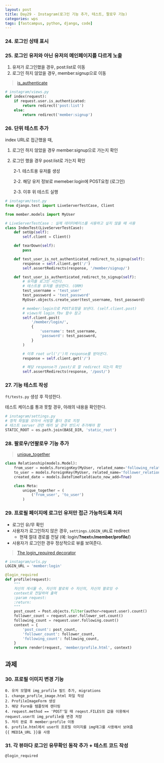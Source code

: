 ```yaml
---
layout: post
title: Day29 - Instagram(로그인 기능 추가, 테스트, 팔로우 기능)
categories: wps
tags: [fastcampus, python, django, code]
---
```


### 24. 로그인 상태 표시

<script src="https://gist.github.com/pinstinct/2a0c6084c3e4367b8c353fdf9ca16c46.js"></script>


### 25. 로그인 유저와 아닌 유저의 메인페이지를 다르게 노출

1. 유저가 로그인했을 경우, post:list로 이동
2. 로그인 하지 않았을 경우, member:signup으로 이동

> [is_authenticate](
https://docs.djangoproject.com/en/1.10/topics/auth/default/#limiting-access-to-logged-in-users)

```python
# instagram/views.py
def index(request):
    if request.user.is_authenticated:
        return redirect('post:list')
    else:
        return redirect('member:signup')
```



### 26. 단위 테스트 추가

index URL로 접근했을 때,

1.    로그인 하지 않았을 경우 member:signup으로 가는지 확인
2.    로그인 했을 경우 post:list로 가는지 확인

      ​     2-1. 테스트용 유저를 생성

      ​     2-2. 해당 유저 정보로 memeber:login에 POST요청 (로그인)
      
      ​     2-3. 이후 위 테스트 실행

```python
# instagram/test.py
from django.test import LiveServerTestCase, Client

from member.models import MyUser

# LiveServerTestCase : 실제 데이터베이스를 사용하고 싶지 않을 때 사용
class IndexTest(LiveServerTestCase):
    def setUp(self):
        self.client = Client()

    def tearDown(self):
        pass

    def test_user_is_not_authenticated_redirect_to_signup(self):
        response = self.client.get('/')
        self.assertRedirects(response, '/member/signup/')

    def test_user_is_authenticated_redirect_to_signup(self):
        # 유저를 로그인 시킨다.
        # 테스트용 유저를 생성한다. (ORM)
        test_username = 'test_user'
        test_password = 'test_password'
        MyUser.objects.create_user(test_username, test_password)

        # member:login으로 POST요청을 보낸다. (self.client.post)
        # views의 login_fbv 함수 참고
        self.client.post(
            '/member/login/',
            {
                'username': test_username,
                'password': test_password,
            }
        )

        # 이후 root url('/')의 response를 받아온다.
        response = self.client.get('/')

        # 해당 response가 /post/로 잘 redirect 되는지 확인
        self.assertRedirects(response, '/post/')
```



### 27. 기능 테스트 작성

`ft/tests.py` 생성 후 작성한다.

테스트 케이스를 통과 못할 경우, 아래의 내용을 확인한다.

```python
# instagram/settings.py
# 정적 파일을 모아서 서빙할 폴더 경로 지정
# 테스트 server 관련 에러 날 경우 반드시 추가해야 함
STATIC_ROOT = os.path.join(BASE_DIR, 'static_root')
```



### 28. 팔로우/언팔로우 기능 추가

> [unique_together](https://docs.djangoproject.com/en/1.10/ref/models/options/#unique-together)

```python
class Relationship(models.Model):
    from_user = models.ForeignKey(MyUser, related_name='following_relations')
    to_user = models.ForeignKey(MyUser, related_name='follower_relations')
    created_date = models.DateTimeField(auto_now_add=True)

    class Meta:
        unique_together = (
            ('from_user', 'to_user')
        )
```



### 29. 프로필 페이지에 로그인 유저만 접근 가능하도록 처리

- 로그인 유/무 확인
- 사용자가 로그인하지 않은 경우, `settings.LOGIN_URL`로 redirect
  - 현재 절대 경로를 전달 (예: login/**?next=/member/profile/**)
- 사용자가 로그인한 경우 정상적으로 뷰를 보여준다.

> [The login_required decorator](https://docs.djangoproject.com/en/1.10/topics/auth/default/#the-login-required-decorator)

```python
# instagram/urls.py
LOGIN_URL = 'member:login'
```

```python
@login_required
def profile(request):
    """
    자신의 게시물 수, 자신의 팔로워 수 자신의, 자신의 팔로잉 수
    context로 전달하여 출력
    :param request:
    :return:
    """
    post_count = Post.objects.filter(author=request.user).count()
    follower_count = request.user.follower_set.count()
    following_count = request.user.following.count()
    context = {
        'post_count': post_count,
        'follower_count': follower_count,
        'following_count': following_count,
    }
    return render(request, 'member/profile.html', context)
```





## 과제

### 30. 프로필 이미지 변경 기능

```
0. 유저 모델에 img_profile 필드 추가, migrations
1. change_profile_image.html 파일 작성
2. ProfileImageForm 생성
3. 해당 Form을 템플릿에 렌더링
4. request.method == 'POST'일 때 reqest.FILES의 값을 이용해서
request.user의 img_profile을 변경 저장
5. 처리 완료 후 member:profile 이동
6. profile.html에서 user의 프로필 이미지를 img태그를 사용해서 보여줌
{{ MEDIA_URL }}을 사용
```



### 31. 각 뷰마다 로그인 유무확인 동작 추가 + 테스트 코드 작성
```
@login_required
```
